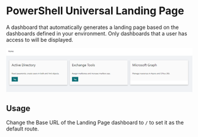 # PowerShell Universal Landing Page

A dashboard that automatically generates a landing page based on the dashboards defined in your environment. Only dashboards that a user has access to will be displayed. 

![](./screenshot.png)

## Usage

Change the Base URL of the Landing Page dashboard to `/` to set it as the default route.